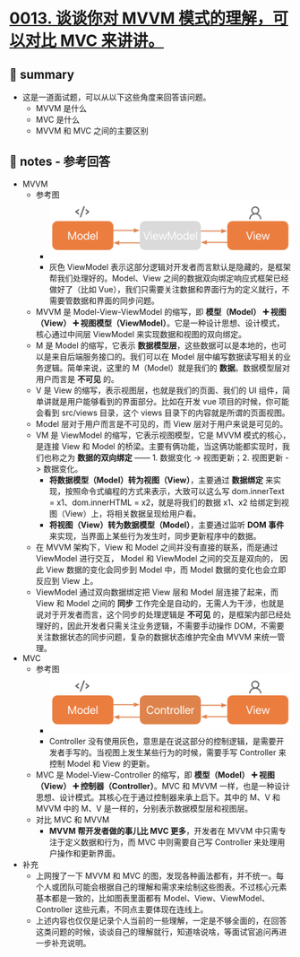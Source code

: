 # [0013. 谈谈你对 MVVM 模式的理解，可以对比 MVC 来讲讲。](https://github.com/Tdahuyou/vue/tree/main/0013.%20%E8%B0%88%E8%B0%88%E4%BD%A0%E5%AF%B9%20MVVM%20%E6%A8%A1%E5%BC%8F%E7%9A%84%E7%90%86%E8%A7%A3%EF%BC%8C%E5%8F%AF%E4%BB%A5%E5%AF%B9%E6%AF%94%20MVC%20%E6%9D%A5%E8%AE%B2%E8%AE%B2%E3%80%82)

## 📝 summary

- 这是一道面试题，可以从以下这些角度来回答该问题。
  - MVVM 是什么
  - MVC 是什么
  - MVVM 和 MVC 之间的主要区别

## 📒 notes - 参考回答

- MVVM
  - 参考图
    - ![](md-imgs/2024-10-09-22-54-49.png)
    - 灰色 ViewModel 表示这部分逻辑对开发者而言默认是隐藏的，是框架帮我们处理好的。Model、View 之间的数据双向绑定响应式框架已经做好了（比如 Vue），我们只需要关注数据和界面行为的定义就行，不需要管数据和界面的同步问题。
  - MVVM 是 Model-View-ViewModel 的缩写，即 **模型（Model） ➕ 视图（View） ➕ 视图模型（ViewModel）**。它是一种设计思想、设计模式，核心通过中间层 ViewModel 来实现数据和视图的双向绑定。
  - M 是 Model 的缩写，它表示 **数据模型层**，这些数据可以是本地的，也可以是来自后端服务接口的。我们可以在 Model 层中编写数据读写相关的业务逻辑。简单来说，这里的 M（Model）就是我们的 **数据**。数据模型层对用户而言是 **不可见** 的。
  - V 是 View 的缩写，表示视图层，也就是我们的页面、我们的 UI 组件，简单讲就是用户能够看到的界面部分。比如在开发 vue 项目的时候，你可能会看到 src/views 目录，这个 views 目录下的内容就是所谓的页面视图。
  - Model 层对于用户而言是不可见的，而 View 层对于用户来说是可见的。
  - VM 是 ViewModel 的缩写，它表示视图模型，它是 MVVM 模式的核心，是连接 View 和 Model 的桥梁。主要有俩功能，当这俩功能都实现时，我们也称之为 **数据的双向绑定** —— 1. 数据变化 -> 视图更新；2. 视图更新 -> 数据变化。
    - **将数据模型（Model）转为视图（View）**，主要通过 **数据绑定** 来实现，按照命令式编程的方式来表示，大致可以这么写 dom.innerText = x1、dom.innerHTML = x2，就是将我们的数据 x1、x2 给绑定到视图（View）上，将相关数据呈现给用户看。
    - **将视图（View）转为数据模型（Model）**，主要通过监听 **DOM 事件** 来实现，当界面上某些行为发生时，同步更新程序中的数据。
  - 在 MVVM 架构下，View 和 Model 之间并没有直接的联系，而是通过 ViewModel 进行交互， Model 和 ViewModel 之间的交互是双向的， 因此 View 数据的变化会同步到 Model 中，而 Model 数据的变化也会立即反应到 View 上。
  - ViewModel 通过双向数据绑定把 View 层和 Model 层连接了起来，而 View 和 Model 之间的 **同步** 工作完全是自动的，无需人为干涉，也就是说对于开发者而言，这个同步的处理逻辑是 **不可见** 的，是框架内部已经处理好的，因此开发者只需关注业务逻辑，不需要手动操作 DOM，不需要关注数据状态的同步问题，复杂的数据状态维护完全由 MVVM 来统一管理。
- MVC
  - 参考图
    - ![](md-imgs/2024-10-09-22-55-52.png)
    - Controller 没有使用灰色，意思是在说这部分的控制逻辑，是需要开发者手写的。当视图上发生某些行为的时候，需要手写 Controller 来控制 Model 和 View 的更新。
  - MVC 是 Model-View-Controller 的缩写，即 **模型（Model） ➕ 视图（View） ➕ 控制器（Controller）**。MVC 和 MVVM 一样，也是一种设计思想、设计模式。其核心在于通过控制器来承上启下。其中的 M、V 和 MVVM 中的 M、V 是一样的，分别表示数据模型层和视图层。
  - 对比 MVC 和 MVVM
    - **MVVM 帮开发者做的事儿比 MVC 更多**，开发者在 MVVM 中只需专注于定义数据和行为，而 MVC 中则需要自己写 Controller 来处理用户操作和更新界面。
- 补充
  - 上网搜了一下 MVVM 和 MVC 的图，发现各种画法都有，并不统一。每个人或团队可能会根据自己的理解和需求来绘制这些图表。不过核心元素基本都是一致的，比如图表里面都有 Model、View、ViewModel、Controller 这些元素，不同点主要体现在连线上。
  - 上述内容也仅仅是记录个人当前的一些理解，一定是不够全面的，在回答这类问题的时候，谈谈自己的理解就行，知道啥说啥，等面试官追问再进一步补充说明。